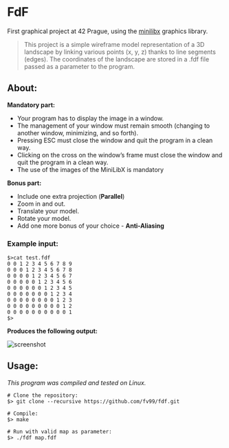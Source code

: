 # FdF

First graphical project at 42 Prague, using the [minilibx](https://github.com/42Paris/minilibx-linux) graphics library.

>This project is a simple wireframe model representation of a 3D landscape by linking various points (x, y, z) thanks to line segments (edges). The coordinates of the landscape are stored in a .fdf file passed as a parameter to the program.

## **About:**
**Mandatory part:**
- Your program has to display the image in a window.
- The management of your window must remain smooth (changing to another window, minimizing, and so forth).
- Pressing ESC must close the window and quit the program in a clean way.
- Clicking on the cross on the window’s frame must close the window and quit the program in a clean way.
- The use of the images of the MiniLibX is mandatory

**Bonus part:**
- Include one extra projection (**Parallel**)
- Zoom in and out.
- Translate your model.
- Rotate your model.
- Add one more bonus of your choice - **Anti-Aliasing**

### **Example input:**
```
$>cat test.fdf
0 0 1 2 3 4 5 6 7 8 9
0 0 0 1 2 3 4 5 6 7 8
0 0 0 0 1 2 3 4 5 6 7
0 0 0 0 0 1 2 3 4 5 6
0 0 0 0 0 0 1 2 3 4 5
0 0 0 0 0 0 0 1 2 3 4
0 0 0 0 0 0 0 0 1 2 3
0 0 0 0 0 0 0 0 0 1 2
0 0 0 0 0 0 0 0 0 0 1
$>
```
**Produces the following output:**

![screenshot](https://user-images.githubusercontent.com/108353744/226677024-10c8a229-8c5e-46ab-abb0-9da35c72c9b3.png)

## **Usage:**
*This program was compiled and tested on Linux.*

```shell
# Clone the repository:
$> git clone --recursive https://github.com/fv99/fdf.git

# Compile:
$> make

# Run with valid map as parameter:
$> ./fdf map.fdf
```
